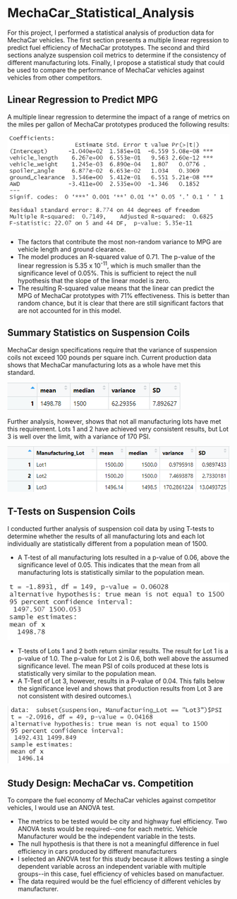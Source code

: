 # MechaCar_Statistical_Analysis

For this project, I performed a statistical analysis of production data for MechaCar vehicles. The first section presents a multiple linear regression to predict fuel efficiency of MechaCar prototypes. The second and third sections analyze suspension coil metrics to determine if the consistency of different manufacturing lots. Finally, I propose a statistical study that could be used to compare the performance of MechaCar vehicles against vehicles from other competitors.

## Linear Regression to Predict MPG

A multiple linear regression to determine the impact of a range of metrics on the miles per gallon of MechaCar prototypes produced the following results:

![](images/linear_regression.png)

- The factors that contribute the most non-random variance to MPG are vehicle length and ground clearance.
- The model produces an R-squared value of 0.71. The p-value of the linear regression is 5.35 x 10<sup>-11</sup>, which is much smaller than the significance level of 0.05%. This is sufficient to reject the null hypothesis that the slope of the linear model is zero.
- The resulting R-squared value means that the linear can predict the MPG of MechaCar prototypes with 71% effectiveness. This is better than random chance, but it is clear that there are still significant factors that are not accounted for in this model.

## Summary Statistics on Suspension Coils

MechaCar design specifications require that the variance of suspension coils not exceed 100 pounds per square inch. Current production data shows that MechaCar manufacturing lots as a whole have met this standard.

![](images/total_summary.png)

Further analysis, however, shows that not all manufacturing lots have met this requirement. Lots 1 and 2 have achieved very consistent results, but Lot 3 is well over the limit, with a variance of 170 PSI.

![](images/lot_summary.png)

## T-Tests on Suspension Coils

I conducted further analysis of suspension coil data by using T-tests to determine whether the results of all manufacturing lots and each lot individually are statistically different from a population mean of 1500. 

- A T-test of all manufacturing lots resulted in a p-value of 0.06, above the significance level of 0.05. This indicates that the mean from all manufacturing lots is statistically similar to the population mean.

![](images/PSI_all.png)

- T-tests of Lots 1 and 2 both return similar results. The result for Lot 1 is a p-value of 1.0. The p-value for Lot 2 is 0.6, both well above the assumed significance level. The mean PSI of coils produced at these lots is statistically very similar to the population mean.
- A T-Test of Lot 3, however, results in a P-value of 0.04. This falls below the significance level and shows that production results from Lot 3 are not consistent with desired outcomes.\

![](images/lot3.png)

## Study Design: MechaCar vs. Competition

To compare the fuel economy of MechaCar vehicles against competitor vehicles, I would use an ANOVA test.

- The metrics to be tested would be city and highway fuel efficiency. Two ANOVA tests would be required--one for each metric. Vehicle Manufacturer would be the independent variable in the tests.
- The null hypothesis is that there is not a meaningful difference in fuel efficiency in cars produced by different manufacturers
- I selected an ANOVA test for this study because it allows testing a single dependent variable across an independent variable with multiple groups--in this case, fuel efficiency of vehicles based on manufactuer.
- The data required would be the fuel efficiency of different vehicles by manufacturer. 















